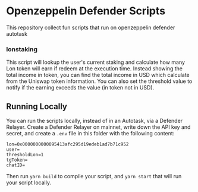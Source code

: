 # Openzeppelin Defender Scripts
This repository collect fun scripts that run on openzeppelin defender autotask

### lonstaking
This script will lookup the user's current staking and calculate how many Lon token will earn if redeem at the execution time. Instead showing the total income in token, you can find the total income in USD which calculate from the Uniswap token information. You can also set the threshold value to notify if the earning exceeds the value (in token not in USD).

## Running Locally

You can run the scripts locally, instead of in an Autotask, via a Defender Relayer. Create a Defender Relayer on mainnet, write down the API key and secret, and create a `.env` file in this folder with the following content:

```
lon=0x0000000000095413afc295d19edeb1ad7b71c952
user=
thresholdLon=1
tgToken=
chatID=
```

Then run `yarn build` to compile your script, and `yarn start` that will run your script locally.
